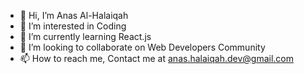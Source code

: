 - 👋 Hi, I’m Anas Al-Halaiqah
- 👀 I’m interested in Coding
- 🌱 I’m currently learning React.js
- 💞️ I’m looking to collaborate on Web Developers Community
- 📫 How to reach me, Contact me at anas.halaiqah.dev@gmail.com

<!---
Anoos-Halaiqah/Anoos-Halaiqah is a ✨ special ✨ repository because its `README.md` (this file) appears on your GitHub profile.
You can click the Preview link to take a look at your changes.
--->
